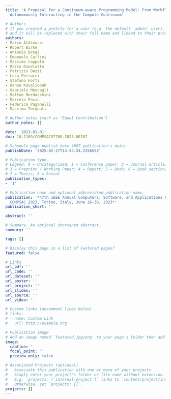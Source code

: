 ```yaml
---
title: 'A Proposal for a Continuum-aware Programming Model: From Workflows to Services
  Autonomously Interacting in the Compute Continuum'

# Authors
# If you created a profile for a user (e.g. the default `admin` user), write the username (folder name) here
# and it will be replaced with their full name and linked to their profile.
authors:
- Marco Aldinucci
- Robert Birke
- Antonio Brogi
- Emanuele Carlini
- Massimo Coppola
- Marco Danelutto
- Patrizio Dazzi
- Luca Ferrucci
- Stefano Forti
- Hanna Kavalionak
- Gabriele Mencagli
- Matteo Mordacchini
- Marcelo Pasin
- Federica Paganelli
- Massimo Torquati

# Author notes (such as 'Equal Contribution')
author_notes: []

date: '2023-01-01'
doi: 10.1109/COMPSAC57700.2023.00287

# Schedule page publish date (NOT publication's date).
publishDate: '2025-02-27T14:54:24.235655Z'

# Publication type.
# Legend: 0 = Uncategorized; 1 = Conference paper; 2 = Journal article;
# 3 = Preprint / Working Paper; 4 = Report; 5 = Book; 6 = Book section;
# 7 = Thesis; 8 = Patent
publication_types:
- '1'

# Publication name and optional abbreviated publication name.
publication: '*47th IEEE Annual Computers, Software, and Applications Conference,
  COMPSAC 2023, Torino, Italy, June 26-30, 2023*'
publication_short: ''

abstract: ''

# Summary. An optional shortened abstract.
summary: ''

tags: []

# Display this page in a list of Featured pages?
featured: false

# Links
url_pdf: ''
url_code: ''
url_dataset: ''
url_poster: ''
url_project: ''
url_slides: ''
url_source: ''
url_video: ''

# Custom links (uncomment lines below)
# links:
# - name: Custom Link
#   url: http://example.org

# Publication image
# Add an image named `featured.jpg/png` to your page's folder then add a caption below.
image:
  caption: ''
  focal_point: ''
  preview_only: false

# Associated Projects (optional).
#   Associate this publication with one or more of your projects.
#   Simply enter your project's folder or file name without extension.
#   E.g. `projects: ['internal-project']` links to `content/project/internal-project/index.md`.
#   Otherwise, set `projects: []`.
projects: []
---
```


<!-- Add the **full text** or **supplementary notes** for the publication here using Markdown formatting. -->
